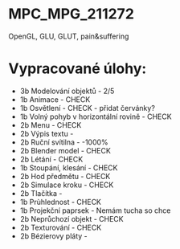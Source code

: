 # MPC_MPG_211272
OpenGL, GLU, GLUT, pain&amp;suffering

# Vypracované úlohy:	
* 3b  Modelování objektů - 2/5
*	1b  Animace - CHECK
*	1b  Osvětlení - CHECK - přidat červánky?
*	1b  Volný pohyb v horizontální rovině - CHECK
*	2b  Menu - CHECK
*	2b  Výpis textu - 
*	2b  Ruční svítilna - -1000%
*	2b  Blender model - CHECK
*	2b  Létání - CHECK 
*	1b  Stoupání, klesání - CHECK
*	2b  Hod předmětu - CHECK
*	2b  Simulace kroku - CHECK
*	2b  Tlačítka -
*	1b  Prùhlednost - CHECK
*	1b  Projekční paprsek - Nemám tucha so chce
*	2b  Neprůchozí objekt - CHECK
*	2b  Texturování - CHECK
*	2b  Bézierovy pláty - 
